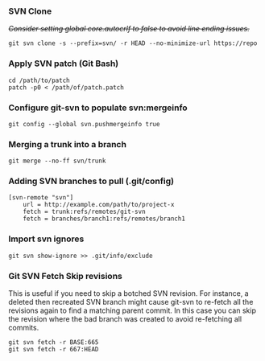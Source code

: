 ### SVN Clone ###
~~_Consider setting global core.autocrlf to false to avoid line ending issues._~~

    git svn clone -s --prefix=svn/ -r HEAD --no-minimize-url https://repo

### Apply SVN patch (Git Bash) ###
    cd /path/to/patch
    patch -p0 < /path/of/patch.patch
    
### Configure git-svn to populate svn:mergeinfo ###

    git config --global svn.pushmergeinfo true  
    
### Merging a trunk into a branch ###
    git merge --no-ff svn/trunk

### Adding SVN branches to pull (.git/config) ###

    [svn-remote "svn"]
        url = http://example.com/path/to/project-x
        fetch = trunk:refs/remotes/git-svn
        fetch = branches/branch1:refs/remotes/branch1

### Import svn ignores ###

    git svn show-ignore >> .git/info/exclude

### Git SVN Fetch Skip revisions ###
This is useful if you need to skip a botched SVN revision. For instance, a deleted then recreated SVN branch might cause git-svn to re-fetch all the revisions again to find a matching parent commit. In this case you can skip the revision where the bad branch was created to avoid re-fetching all commits.

    git svn fetch -r BASE:665
    git svn fetch -r 667:HEAD
